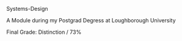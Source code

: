 Systems-Design

A Module during my Postgrad Degress at Loughborough University

Final Grade: Distinction / 73%
